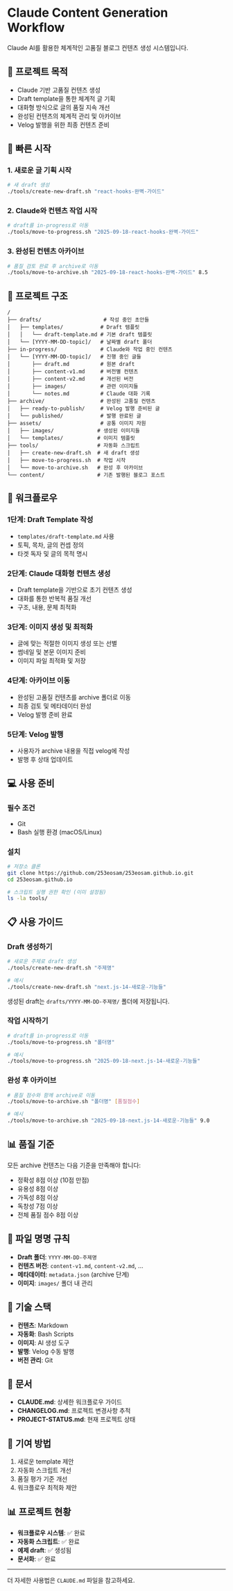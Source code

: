 # Claude Content Generation Workflow

Claude AI를 활용한 체계적인 고품질 블로그 컨텐츠 생성 시스템입니다.

## 🎯 프로젝트 목적

- Claude 기반 고품질 컨텐츠 생성
- Draft template을 통한 체계적 글 기획
- 대화형 방식으로 글의 품질 지속 개선
- 완성된 컨텐츠의 체계적 관리 및 아카이브
- Velog 발행을 위한 최종 컨텐츠 준비

## 🚀 빠른 시작

### 1. 새로운 글 기획 시작

```bash
# 새 draft 생성
./tools/create-new-draft.sh "react-hooks-완벽-가이드"
```

### 2. Claude와 컨텐츠 작업 시작

```bash
# draft를 in-progress로 이동
./tools/move-to-progress.sh "2025-09-18-react-hooks-완벽-가이드"
```

### 3. 완성된 컨텐츠 아카이브

```bash
# 품질 검토 완료 후 archive로 이동
./tools/move-to-archive.sh "2025-09-18-react-hooks-완벽-가이드" 8.5
```

## 📁 프로젝트 구조

```
/
├── drafts/                    # 작성 중인 초안들
│   ├── templates/            # Draft 템플릿
│   │   └── draft-template.md # 기본 draft 템플릿
│   └── [YYYY-MM-DD-topic]/   # 날짜별 draft 폴더
├── in-progress/              # Claude와 작업 중인 컨텐츠
│   └── [YYYY-MM-DD-topic]/   # 진행 중인 글들
│       ├── draft.md          # 원본 draft
│       ├── content-v1.md     # 버전별 컨텐츠
│       ├── content-v2.md     # 개선된 버전
│       ├── images/           # 관련 이미지들
│       └── notes.md          # Claude 대화 기록
├── archive/                  # 완성된 고품질 컨텐츠
│   ├── ready-to-publish/     # Velog 발행 준비된 글
│   └── published/            # 발행 완료된 글
├── assets/                   # 공통 이미지 자원
│   ├── images/              # 생성된 이미지들
│   └── templates/           # 이미지 템플릿
├── tools/                   # 자동화 스크립트
│   ├── create-new-draft.sh  # 새 draft 생성
│   ├── move-to-progress.sh  # 작업 시작
│   └── move-to-archive.sh   # 완성 후 아카이브
└── content/                 # 기존 발행된 블로그 포스트
```

## 🔄 워크플로우

### 1단계: Draft Template 작성

- `templates/draft-template.md` 사용
- 토픽, 목차, 글의 컨셉 정의
- 타겟 독자 및 글의 목적 명시

### 2단계: Claude 대화형 컨텐츠 생성

- Draft template을 기반으로 초기 컨텐츠 생성
- 대화를 통한 반복적 품질 개선
- 구조, 내용, 문체 최적화

### 3단계: 이미지 생성 및 최적화

- 글에 맞는 적절한 이미지 생성 또는 선별
- 썸네일 및 본문 이미지 준비
- 이미지 파일 최적화 및 저장

### 4단계: 아카이브 이동

- 완성된 고품질 컨텐츠를 archive 폴더로 이동
- 최종 검토 및 메타데이터 완성
- Velog 발행 준비 완료

### 5단계: Velog 발행

- 사용자가 archive 내용을 직접 velog에 작성
- 발행 후 상태 업데이트

## 💻 사용 준비

### 필수 조건

- Git
- Bash 실행 환경 (macOS/Linux)

### 설치

```bash
# 저장소 클론
git clone https://github.com/253eosam/253eosam.github.io.git
cd 253eosam.github.io

# 스크립트 실행 권한 확인 (이미 설정됨)
ls -la tools/
```

## 📋 사용 가이드

### Draft 생성하기

```bash
# 새로운 주제로 draft 생성
./tools/create-new-draft.sh "주제명"

# 예시
./tools/create-new-draft.sh "next.js-14-새로운-기능들"
```

생성된 draft는 `drafts/YYYY-MM-DD-주제명/` 폴더에 저장됩니다.

### 작업 시작하기

```bash
# draft를 in-progress로 이동
./tools/move-to-progress.sh "폴더명"

# 예시
./tools/move-to-progress.sh "2025-09-18-next.js-14-새로운-기능들"
```

### 완성 후 아카이브

```bash
# 품질 점수와 함께 archive로 이동
./tools/move-to-archive.sh "폴더명" [품질점수]

# 예시
./tools/move-to-archive.sh "2025-09-18-next.js-14-새로운-기능들" 9.0
```

## 📊 품질 기준

모든 archive 컨텐츠는 다음 기준을 만족해야 합니다:

- 정확성 8점 이상 (10점 만점)
- 유용성 8점 이상
- 가독성 8점 이상
- 독창성 7점 이상
- 전체 품질 점수 8점 이상

## 📝 파일 명명 규칙

- **Draft 폴더**: `YYYY-MM-DD-주제명`
- **컨텐츠 버전**: `content-v1.md`, `content-v2.md`, ...
- **메타데이터**: `metadata.json` (archive 단계)
- **이미지**: `images/` 폴더 내 관리

## 🔧 기술 스택

- **컨텐츠**: Markdown
- **자동화**: Bash Scripts
- **이미지**: AI 생성 도구
- **발행**: Velog 수동 발행
- **버전 관리**: Git

## 📄 문서

- **CLAUDE.md**: 상세한 워크플로우 가이드
- **CHANGELOG.md**: 프로젝트 변경사항 추적
- **PROJECT-STATUS.md**: 현재 프로젝트 상태

## 🤝 기여 방법

1. 새로운 template 제안
2. 자동화 스크립트 개선
3. 품질 평가 기준 개선
4. 워크플로우 최적화 제안

## 📊 프로젝트 현황

- **워크플로우 시스템**: ✅ 완료
- **자동화 스크립트**: ✅ 완료
- **예제 draft**: ✅ 생성됨
- **문서화**: ✅ 완료

---

더 자세한 사용법은 `CLAUDE.md` 파일을 참고하세요.
